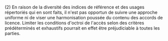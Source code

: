(2) En raison de la diversité des indices de référence et des usages répertoriés qui en sont faits, il n'est pas opportun de suivre une approche uniforme ni de viser une harmonisation poussée du contenu des accords de licence. Limiter les conditions d'octroi de l'accès selon des critères prédéterminés et exhaustifs pourrait en effet être préjudiciable à toutes les parties.